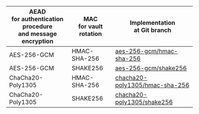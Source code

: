 | AEAD<br>for authentication procedure<br>and message encryption | MAC<br>for vault rotation | Implementation<br>at Git branch |
| --------------- | --------------- | --------------- |
| AES-256-GCM | HMAC-SHA-256 | [aes-256-gcm/hmac-sha-256](https://github.com/BuriedInTheGround/iot-vault-auth/tree/aes-256-gcm/hmac-sha-256) |
| AES-256-GCM | SHAKE256 | [aes-256-gcm/shake256](https://github.com/BuriedInTheGround/iot-vault-auth/tree/aes-256-gcm/shake256) |
| ChaCha20-Poly1305 | HMAC-SHA-256 | [chacha20-poly1305/hmac-sha-256](https://github.com/BuriedInTheGround/iot-vault-auth/tree/chacha20-poly1305/hmac-sha-256) |
| ChaCha20-Poly1305 | SHAKE256 | [chacha20-poly1305/shake256](https://github.com/BuriedInTheGround/iot-vault-auth/tree/chacha20-poly1305/shake256) |
